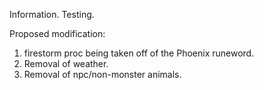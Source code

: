 Information. Testing.

Proposed modification:

1. firestorm proc being taken off of the Phoenix runeword.
2. Removal of weather.
3. Removal of npc/non-monster animals.